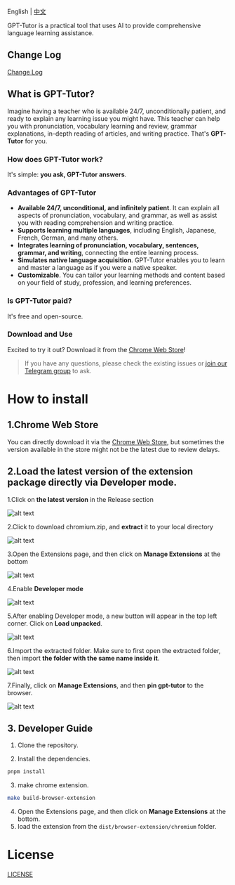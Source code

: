 <p >
    <br> English | <a href="README-CN.md">中文</a>
</p>
<p >
    GPT-Tutor is a practical tool that uses AI to provide comprehensive language learning assistance. 
</p>

## Change Log

[Change Log](./CHANGELOG.md)

## What is GPT-Tutor?

Imagine having a teacher who is available 24/7, unconditionally patient, and ready to explain any learning issue you might have. This teacher can help you with pronunciation, vocabulary learning and review, grammar explanations, in-depth reading of articles, and writing practice. That's **GPT-Tutor** for you.

### How does GPT-Tutor work?

It's simple: **you ask, GPT-Tutor answers**.

### Advantages of GPT-Tutor

- **Available 24/7, unconditional, and infinitely patient**. It can explain all aspects of pronunciation, vocabulary, and grammar, as well as assist you with reading comprehension and writing practice.
- **Supports learning multiple languages**, including English, Japanese, French, German, and many others.
- **Integrates learning of pronunciation, vocabulary, sentences, grammar, and writing**, connecting the entire learning process.
- **Simulates native language acquisition**. GPT-Tutor enables you to learn and master a language as if you were a native speaker.
- **Customizable**. You can tailor your learning methods and content based on your field of study, profession, and learning preferences.

### Is GPT-Tutor paid?

It's free and open-source.

### Download and Use

Excited to try it out? Download it from the [Chrome Web Store](https://chromewebstore.google.com/detail/gpt-tutor/icbphcgipdflenaemgkhmigfiaelpbnn?hl=en)!

> If you have any questions, please check the existing issues or [join our Telegram group](https://t.me/+p5mMQhx1_rsxN2I1) to ask.


# How to install

## 1.Chrome Web Store

You can directly download it via the [Chrome Web Store](https://chromewebstore.google.com/detail/gpt-tutor/icbphcgipdflenaemgkhmigfiaelpbnn?hl=en), but sometimes the version available in the store might not be the latest due to review delays.


## 2.Load the latest version of the extension package directly via Developer mode.

1.Click on **the latest version** in the Release section

![alt text](./public/image-1.png)

2.Click to download chromium.zip, and **extract** it to your local directory

![alt text](./public/image-2.png)

3.Open the Extensions page, and then click on **Manage Extensions** at the bottom

![alt text](./public/image-3.png)

4.Enable **Developer mode**

![alt text](./public/image-4.png)

5.After enabling Developer mode, a new button will appear in the top left corner. Click on **Load unpacked**.

![alt text](./public/image-5.png)

6.Import the extracted folder. Make sure to first open the extracted folder, then import **the folder with the same name inside it**.

![alt text](./public/image-6.png)

7.Finally, click on **Manage Extensions**, and then **pin gpt-tutor** to the browser.

![alt text](./public/image-7.png)

## 3. Developer Guide

1. Clone the repository.

2. Install the dependencies.

```bash
pnpm install
```

3. make chrome extension.

```bash
make build-browser-extension
```

4. Open the Extensions page, and then click on **Manage Extensions** at the bottom.
5. load the extension from the `dist/browser-extension/chromium` folder.
   

# License

[LICENSE](./LICENSE)


